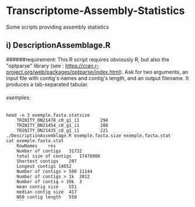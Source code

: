 # Transcriptome-Assembly-Statistics
Some scripts providing assembly statistics

## i) DescriptionAssemblage.R
######requirement: 
This R script requires obviously R, but also the "optparse" library (see : https://cran.r-project.org/web/packages/optparse/index.html). Ask for two arguments, an input file with contig's names and contig's length, and an output filename. It produces a tab-separated tabular.
###### exemples:
```
head -n 3 exemple.fasta.statsize
    TRINITY_DN21478_c0_g1_i1        294
    TRINITY_DN21454_c0_g1_i1        208
    TRINITY_DN21435_c0_g1_i1        221
./DescriptionAssemblage.R exemple.fasta.size exemple.fasta.stat
cat exemple.fasta.stat
    RowNames	res
    Number of contigs	31732
    total size of contigs	17478906
    Shortest contigs	297
    Longest contigs	14652
    Number of contigs > 500	11144
    Number of contigs > 1k	2812
    Number of contig > 10k	3
    mean contig size	551
    median contig size	417
    N50 contig length	558
    ```
